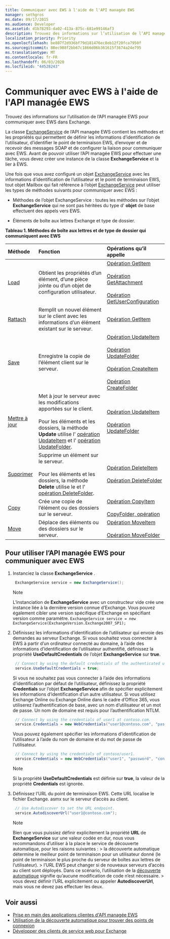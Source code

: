 ```yaml
---
title: Communiquer avec EWS à l'aide de l'API managée EWS
manager: sethgros
ms.date: 09/17/2015
ms.audience: Developer
ms.assetid: d1b78293-da02-413a-875c-681e99146af3
description: Trouvez des informations sur l’utilisation de l’API managée EWS pour communiquer avec EWS dans Exchange.
localization_priority: Priority
ms.openlocfilehash: be807f2d936bf79d181476ec8eb12f20fca7950f
ms.sourcegitcommit: 88ec988f2bb67c1866d06b361615f3674a24e795
ms.translationtype: MT
ms.contentlocale: fr-FR
ms.lasthandoff: 06/03/2020
ms.locfileid: "44528243"
---
```

# <a name="communicate-with-ews-by-using-the-ews-managed-api"></a>Communiquer avec EWS à l'aide de l'API managée EWS

Trouvez des informations sur l’utilisation de l’API managée EWS pour communiquer avec EWS dans Exchange.
  
La classe [ExchangeService](https://msdn.microsoft.com/library/microsoft.exchange.webservices.data.exchangeservice%28v=exchg.80%29.aspx) de l’API managée EWS contient les méthodes et les propriétés qui permettent de définir les informations d’identification de l’utilisateur, d’identifier le point de terminaison EWS, d’envoyer et de recevoir des messages SOAP et de configurer la liaison pour communiquer avec EWS. Avant de pouvoir utiliser l’API managée EWS pour effectuer une tâche, vous devez créer une instance de la classe **ExchangeService** et la lier à EWS. 
  
Une fois que vous avez configuré un objet [ExchangeService](https://msdn.microsoft.com/library/Microsoft.Exchange.WebServices.Data.ExchangeService.aspx) avec les informations d’identification de l’utilisateur et le point de terminaison EWS, tout objet Mailbox qui fait référence à l’objet [ExchangeService](https://msdn.microsoft.com/library/Microsoft.Exchange.WebServices.Data.ExchangeService.aspx) peut utiliser les types de méthodes suivants pour communiquer avec EWS : 
  
- Méthodes de l’objet ExchangeService : toutes les méthodes sur l’objet **ExchangeService** qui ne sont pas héritées du type d' **objet** de base effectuent des appels vers EWS. 
    
- Éléments de boîte aux lettres Exchange et type de dossier.
    
**Tableau 1. Méthodes de boîte aux lettres et de type de dossier qui communiquent avec EWS**

|Méthode|Fonction|Opérations qu’il appelle|
|:-----|:-----|:-----|
|[Load](https://msdn.microsoft.com/library/microsoft.exchange.webservices.data.item.load%28v=exchg.80%29.aspx) <br/> |Obtient les propriétés d’un élément, d’une pièce jointe ou d’un objet de configuration utilisateur.  <br/> |[Opération GetItem](https://msdn.microsoft.com/library/e3590b8b-c2a7-4dad-a014-6360197b68e4%28Office.15%29.aspx) <br/><br/> [Opération GetAttachment](https://msdn.microsoft.com/library/24d10a15-b942-415e-9024-a6375708f326%28Office.15%29.aspx) <br/><br/> [Opération GetUserConfiguration](https://msdn.microsoft.com/library/71d50e3c-92bd-435f-8118-b28bb85f8138%28Office.15%29.aspx) <br/> |
|[Rattach](https://msdn.microsoft.com/library/microsoft.exchange.webservices.data.item.bind%28v=exchg.80%29.aspx) <br/> |Remplit un nouvel élément sur le client avec les informations d’un élément existant sur le serveur.  <br/> |[Opération GetItem](https://msdn.microsoft.com/library/e3590b8b-c2a7-4dad-a014-6360197b68e4%28Office.15%29.aspx) <br/> |
|[Save](https://msdn.microsoft.com/library/microsoft.exchange.webservices.data.item.save%28v=exchg.80%29.aspx) <br/> |Enregistre la copie de l’élément client sur le serveur.  <br/> |[Opération UpdateItem](https://msdn.microsoft.com/library/5d027523-e0bc-4da2-b60b-0cb9fc1fdfe4%28Office.15%29.aspx) <br/><br/> [Opération UpdateFolder](https://msdn.microsoft.com/library/3494c996-b834-4813-b1ca-d99642d8b4e7%28Office.15%29.aspx) <br/><br/>[Opération CreateItem](https://msdn.microsoft.com/library/78a52120-f1d0-4ed7-8748-436e554f75b6%28Office.15%29.aspx) <br/><br/>[Opération CreateFolder](https://msdn.microsoft.com/library/6f6c334c-b190-4e55-8f0a-38f2a018d1b3%28Office.15%29.aspx) <br/> |
|[Mettre à jour](https://msdn.microsoft.com/library/microsoft.exchange.webservices.data.item.update%28v=exchg.80%29.aspx) <br/> |Met à jour le serveur avec les modifications apportées sur le client.<br/><br/>Pour les éléments et les dossiers, la méthode **Update** utilise l' [opération UpdateItem](https://msdn.microsoft.com/library/5d027523-e0bc-4da2-b60b-0cb9fc1fdfe4%28Office.15%29.aspx) et l' [opération UpdateFolder](https://msdn.microsoft.com/library/3494c996-b834-4813-b1ca-d99642d8b4e7%28Office.15%29.aspx).  <br/> |[Opération UpdateItem](https://msdn.microsoft.com/library/5d027523-e0bc-4da2-b60b-0cb9fc1fdfe4%28Office.15%29.aspx) <br/><br/>[Opération UpdateFolder](https://msdn.microsoft.com/library/3494c996-b834-4813-b1ca-d99642d8b4e7%28Office.15%29.aspx) <br/> |
|[Supprimer](https://msdn.microsoft.com/library/microsoft.exchange.webservices.data.item.delete%28v=exchg.80%29.aspx) <br/> |Supprime un élément sur le serveur.<br/><br/>Pour les éléments et les dossiers, la méthode **Delete** utilise le et l' [opération DeleteFolder](https://msdn.microsoft.com/library/b0f92682-4895-4bcf-a4a1-e4c2e8403979%28Office.15%29.aspx).  <br/> |[Opération DeleteItem](https://msdn.microsoft.com/library/3e26c416-fa12-476e-bfd2-5c1f4bb7b348%28Office.15%29.aspx) <br/><br/> [Opération DeleteFolder](https://msdn.microsoft.com/library/b0f92682-4895-4bcf-a4a1-e4c2e8403979%28Office.15%29.aspx) <br/> |
|[Copy](https://msdn.microsoft.com/library/microsoft.exchange.webservices.data.item.copy%28v=exchg.80%29.aspx) <br/> |Crée une copie de l’élément ou des dossiers sur le serveur.  <br/> |[Opération CopyItem](https://msdn.microsoft.com/library/bcc68f9e-d511-4c29-bba6-ed535524624a%28Office.15%29.aspx) <br/><br/> [CopyFolder, opération](https://msdn.microsoft.com/library/c7ea0d68-9793-4144-b378-d99536776db9%28Office.15%29.aspx) <br/> |
|[Move](https://msdn.microsoft.com/library/microsoft.exchange.webservices.data.item.move%28v=exchg.80%29.aspx) <br/> |Déplace des éléments ou des dossiers sur le serveur.  <br/> |[Opération MoveItem](https://msdn.microsoft.com/library/dcf40fa7-7796-4a5c-bf5b-7a509a18d208%28Office.15%29.aspx) <br/><br/> [Opération MoveFolder](https://msdn.microsoft.com/library/c7233966-6c87-4a14-8156-b1610760176d%28Office.15%29.aspx) <br/> |
   
## <a name="to-use-the-ews-managed-api-to-communicate-with-ews"></a>Pour utiliser l’API managée EWS pour communiquer avec EWS

1. Instanciez la classe **ExchangeService** . 
    
   ```csharp
    ExchangeService service = new ExchangeService();
   ```

   > [!NOTE]
   > L’instanciation de **ExchangeService** avec un constructeur vide crée une instance liée à la dernière version connue d’Exchange. Vous pouvez également cibler une version spécifique d’Exchange en spécifiant version comme paramètre. `ExchangeService service = new ExchangeService(ExchangeVersion.Exchange2007_SP1);`
  
2. Définissez les informations d’identification de l’utilisateur qui envoie des demandes au serveur Exchange. Si vous souhaitez vous connecter à EWS à partir d’un ordinateur connecté au domaine, à l’aide des informations d’identification de l’utilisateur authentifié, définissez la propriété **UseDefaultCredentials** de l’objet **ExchangeService** sur **true**.
    
   ```cs
    // Connect by using the default credentials of the authenticated user.
    service.UseDefaultCredentials = true;
   ```

   Si vous ne souhaitez pas vous connecter à l’aide des informations d’identification par défaut de l’utilisateur, définissez la propriété **Credentials** sur l’objet **ExchangeService** afin de spécifier explicitement les informations d’identification d’un autre utilisateur. Si vous utilisez Exchange Online ou Exchange Online dans le cadre d’Office 365, vous utiliserez l’authentification de base, avec un nom d’utilisateur et un mot de passe. Un nom de domaine est requis pour l’authentification NTLM. 
    
   ```cs
    // Connect by using the credentials of user1 at contoso.com.
    service.Credentials = new WebCredentials("user1@contoso.com", "password");
   ```

   Vous pouvez également spécifier les informations d’identification de l’utilisateur à l’aide du nom de domaine et du mot de passe de l’utilisateur.
    
   ```cs
    // Connect by using the credentials of contoso/user1.
    service.Credentials = new WebCredentials("user1", "password", "contoso");
   ```

   > [!NOTE]
   > Si la propriété **UseDefaultCredentials** est définie sur **true**, la valeur de la propriété **Credentials** est ignorée. 
  
3. Définissez l’URL du point de terminaison EWS. Cette URL localise le fichier Exchange. asmx sur le serveur d’accès au client.
    
   ```cs
    // Use Autodiscover to set the URL endpoint.
    service.AutodiscoverUrl("user1@contoso.com");
   ```

   > [!NOTE]
   >  Bien que vous puissiez définir explicitement la propriété **URL** de **ExchangeService** sur une valeur codée en dur, nous vous recommandons d’utiliser à la place le service de découverte automatique, pour les raisons suivantes : > la découverte automatique détermine le meilleur point de terminaison pour un utilisateur donné (le point de terminaison le plus proche du serveur de boîtes aux lettres de l’utilisateur). > l’URL EWS peut changer si de nouveaux serveurs d’accès au client sont déployés. Dans ce scénario, l’utilisation de la [découverte automatique](autodiscover-for-exchange.md) signifie qu’aucune modification de code n’est nécessaire. > vous devez définir l’URL explicitement ou appeler **AutodiscoverUrl**, mais vous ne devez pas effectuer les deux. 
  
## <a name="see-also"></a>Voir aussi

- [Prise en main des applications clientes d'API managée EWS](get-started-with-ews-managed-api-client-applications.md) 
- [Utilisation de la découverte automatique pour trouver des points de connexion](how-to-use-autodiscover-to-find-connection-points.md)   
- [Développer des clients de service web pour Exchange](develop-web-service-clients-for-exchange.md)
    

